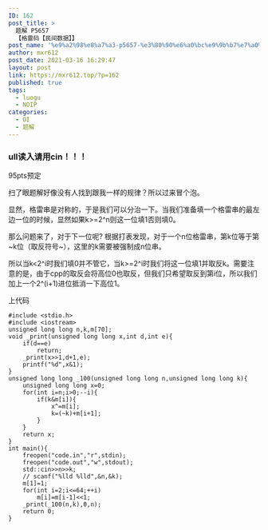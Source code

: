 ```yaml
---
ID: 162
post_title: >
  题解 P5657
  【格雷码【民间数据】】
post_name: '%e9%a2%98%e8%a7%a3-p5657-%e3%80%90%e6%a0%bc%e9%9b%b7%e7%a0%81%e3%80%90%e6%b0%91%e9%97%b4%e6%95%b0%e6%8d%ae%e3%80%91%e3%80%91'
author: mxr612
post_date: 2021-03-16 16:29:47
layout: post
link: https://mxr612.top/?p=162
published: true
tags:
  - luogu
  - NOIP
categories:
  - OI
  - 题解
---
```

<h3><strong>ull读入请用cin！！！</strong></h3>

95pts预定

扫了眼题解好像没有人找到跟我一样的规律？所以过来冒个泡。

显然，格雷串是对称的，于是我们可以分治一下。当我们准备填一个格雷串的最左边一位的时候，显然如果k>=2^n则这一位填1否则填0。

那么问题来了，对于下一位呢?
根据打表发现，对于一个n位格雷串，第k位等于第~k位（取反符号~），这里的k需要被强制成n位串。

所以当k&lt;2^i时我们填0并不管它，当k>=2^i时我们将这一位填1并取反k。需要注意的是，由于cpp的取反会将高位0也取反，但我们只希望取反到第i位，所以我们加上一个2^(i+1)进位抵消一下高位1。

上代码

<pre><code class="language-cpp line-numbers">#include &lt;stdio.h&gt;
#include &lt;iostream&gt;
unsigned long long n,k,m[70];
void _print(unsigned long long x,int d,int e){
    if(d==e)
        return;
    _print(x&gt;&gt;1,d+1,e);
    printf("%d",x&amp;1);
}
unsigned long long _100(unsigned long long n,unsigned long long k){
    unsigned long long x=0;
    for(int i=n;i&gt;0;--i){
        if(k&amp;m[i]){
            x^=m[i];
            k=(~k)+m[i+1];
        }
    }
    return x;
}
int main(){
    freopen("code.in","r",stdin);
    freopen("code.out","w",stdout);
    std::cin&gt;&gt;n&gt;&gt;k;
    // scanf("%lld %lld",&amp;n,&amp;k);
    m[1]=1;
    for(int i=2;i&lt;=64;++i)
        m[i]=m[i-1]&lt;&lt;1;
    _print(_100(n,k),0,n);
    return 0;
}

</code></pre>